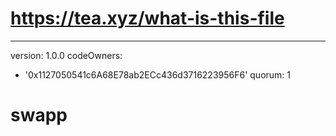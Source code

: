 # https://tea.xyz/what-is-this-file
---
version: 1.0.0
codeOwners:
  - '0x1127050541c6A68E78ab2ECc436d3716223956F6'
quorum: 1
# swapp

